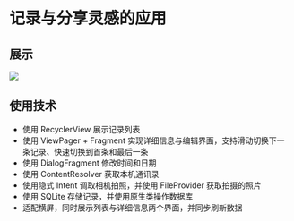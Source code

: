 # 记录与分享灵感的应用

## 展示

![](showPicture/Recorder.gif)
<!-- <img src="showPicture/REcorder.git?x-oss-process=image/watermark,type_ZmFuZ3poZW5naGVpdGk,shadow_10,text_aHR0cHM6Ly9ibG9nLmNzZG4ubmV0L2Nhc2VtYXRl,size_16,color_FFFFFF,t_70#pic_left" width="70%"> -->
## 使用技术

- 使用 RecyclerView 展示记录列表
- 使用 ViewPager + Fragment 实现详细信息与编辑界面，支持滑动切换下一条记录、快速切换到首条和最后一条
- 使用 DialogFragment 修改时间和日期
- 使用 ContentResolver 获取本机通讯录
- 使用隐式 Intent 调取相机拍照，并使用 FileProvider 获取拍摄的照片
- 使用 SQLite 存储记录，并使用原生类操作数据库
- 适配横屏，同时展示列表与详细信息两个界面，并同步刷新数据
